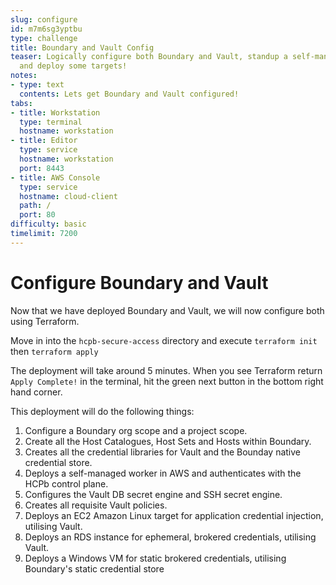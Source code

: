 ```yaml
---
slug: configure
id: m7m6sg3yptbu
type: challenge
title: Boundary and Vault Config
teaser: Logically configure both Boundary and Vault, standup a self-managed worker
  and deploy some targets!
notes:
- type: text
  contents: Lets get Boundary and Vault configured!
tabs:
- title: Workstation
  type: terminal
  hostname: workstation
- title: Editor
  type: service
  hostname: workstation
  port: 8443
- title: AWS Console
  type: service
  hostname: cloud-client
  path: /
  port: 80
difficulty: basic
timelimit: 7200
---
```


Configure Boundary and Vault
===============

Now that we have deployed Boundary and Vault, we will now configure both using Terraform.

Move in into the `hcpb-secure-access` directory and execute `terraform init` then `terraform apply`

The deployment will take around 5 minutes. When you see Terraform return `Apply Complete!` in the terminal, hit the green next button in the bottom right hand corner.

This deployment will do the following things:

1. Configure a Boundary org scope and a project scope.
2. Create all the Host Catalogues, Host Sets and Hosts within Boundary.
3. Creates all the credential libraries for Vault and the Bounday native credential store.
4. Deploys a self-managed worker in AWS and authenticates with the HCPb control plane.
5. Configures the Vault DB secret engine and SSH secret engine.
6. Creates all requisite Vault policies.
7. Deploys an EC2 Amazon Linux target for application credential injection, utilising Vault.
8. Deploys an RDS instance for ephemeral, brokered credentials, utilising Vault.
9. Deploys a Windows VM for static brokered credentials, utilising Boundary's static credential store



